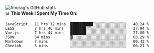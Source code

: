 
![Anurag's GitHub stats](https://github-readme-stats.vercel.app/api?username=supergczh&show_icons=true&theme=radical)
<br />
📊 **This Week I Spent My Time On:**

<!--START_SECTION:waka-->

```text
JavaScript   11 hrs 12 mins  ██████████░░░░░░░░░░░░░░░   40.24 %
LESS         7 hrs 46 mins   ███████░░░░░░░░░░░░░░░░░░   27.94 %
Vue.js       7 hrs 44 mins   ███████░░░░░░░░░░░░░░░░░░   27.80 %
JSON         54 mins         ▓░░░░░░░░░░░░░░░░░░░░░░░░   03.29 %
Markdown     7 mins          ░░░░░░░░░░░░░░░░░░░░░░░░░   00.42 %
Cheetah      3 mins          ░░░░░░░░░░░░░░░░░░░░░░░░░   00.21 %
```

<!--END_SECTION:waka-->
